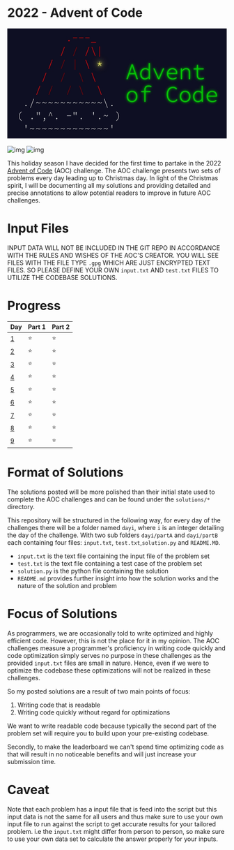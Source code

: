# 2022 - Advent of Code 

![img](assets/aoc_banner_resized.jpeg)

![img](https://img.shields.io/badge/Python-FFD43B?style=for-the-badge&logo=python&logoColor=blue) ![img](https://hits.seeyoufarm.com/api/count/incr/badge.svg?url=https%3A%2F%2Fgithub.com%2F{payamyek}1212%2Fhit-counter)

This holiday season I have decided for the first time to partake in the 2022 [Advent of Code](https://adventofcode.com/) 
(AOC) challenge. The AOC challenge presents two sets of problems every day leading up to Christmas day. In light of the 
Christmas spirit, I will be documenting all my solutions and providing detailed and precise annotations to allow potential 
readers to improve in future AOC challenges.

# Input Files

INPUT DATA WILL NOT BE INCLUDED IN THE GIT REPO IN ACCORDANCE WITH THE RULES AND WISHES OF THE AOC'S CREATOR. YOU WILL SEE FILES WITH THE FILE TYPE `.gpg` WHICH ARE JUST ENCRYPTED TEXT FILES. SO PLEASE DEFINE YOUR OWN `input.txt` AND `test.txt` FILES TO UTILIZE THE CODEBASE SOLUTIONS.

# Progress

| Day                                      | Part 1       | Part 2      |
|------------------------------------------|--------------|-------------|
| [1](https://adventofcode.com/2022/day/1) | ⭐ | ⭐ |
| [2](https://adventofcode.com/2022/day/2) | ⭐ | ⭐|
| [3](https://adventofcode.com/2022/day/3) | ⭐ | ⭐|
| [4](https://adventofcode.com/2022/day/4) | ⭐ | ⭐|
| [5](https://adventofcode.com/2022/day/5) | ⭐ | ⭐|
| [6](https://adventofcode.com/2022/day/6) | ⭐ | ⭐|
| [7](https://adventofcode.com/2022/day/7) | ⭐ | ⭐|
| [8](https://adventofcode.com/2022/day/8) | ⭐ | ⭐|
| [9](https://adventofcode.com/2022/day/9) | ⭐ | ⭐|


# Format of Solutions

The solutions posted will be more polished than their initial state used to complete the AOC challenges and can be found under the `solutions/*` directory.

This repository will be structured in the following way, for every day of the challenges there will be a folder named 
`dayi`, where `i` is an integer detailing the day of the challenge. With two sub folders `dayi/partA` and `dayi/partB` 
each containing four files: `input.txt`, `test.txt`,`solution.py` and `README.MD`.

- `input.txt` is the text file containing the input file of the problem set
- `test.txt` is the text file containing a test case of the problem set
- `solution.py` is the python file containing the solution
- `README.md` provides further insight into how the solution works and the nature of the solution and problem

# Focus of Solutions

As programmers, we are occasionally told to write optimized and highly efficient code. However, this is not the place for it in my opinion. The AOC challenges measure a programmer's proficiency in writing code quickly and code optimization simply serves no purpose in these challenges as the provided `input.txt` files are small in nature. Hence, even if we were to optimize the codebase these optimizations will not be realized in these challenges. 

So my posted solutions are a result of two main points of focus:
1. Writing code that is readable
2. Writing code quickly without regard for optimizations 

We want to write readable code because typically the second part of the problem set will require you to build upon your pre-existing codebase. 

Secondly, to make the leaderboard we can't spend time optimizing code as that will result in no noticeable benefits and will just increase your submission time. 

# Caveat

Note that each problem has a input file that is feed into the script but this input data is not the same for all users
and thus make sure to use your own input file to run against the script to get accurate results for your tailored problem.
i.e the `input.txt` might differ from person to person, so make sure to use your own data set to calculate the answer
properly for your inputs.
